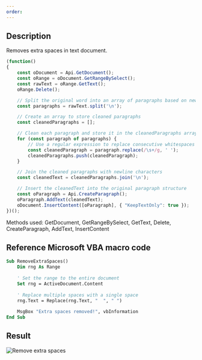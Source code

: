 ```yaml
---
order: 
---
```


## Description

Removes extra spaces in text document.

<!-- This code snippet is shown in the screenshot. -->

<!-- eslint-skip -->

```ts
(function()
{
    const oDocument = Api.GetDocument();
    const oRange = oDocument.GetRangeBySelect();
    const rawText = oRange.GetText();
    oRange.Delete();

    // Split the original word into an array of paragraphs based on newline characters
    const paragraphs = rawText.split('\n');

    // Create an array to store cleaned paragraphs
    const cleanedParagraphs = [];

    // Clean each paragraph and store it in the cleanedParagraphs array
    for (const paragraph of paragraphs) {
        // Use a regular expression to replace consecutive whitespaces with a single space
        const cleanedParagraph = paragraph.replace(/\s+/g, ' ');
        cleanedParagraphs.push(cleanedParagraph);
    }

    // Join the cleaned paragraphs with newline characters
    const cleanedText = cleanedParagraphs.join('\n');

    // Insert the cleanedText into the original paragraph structure
    const oParagraph = Api.CreateParagraph();
    oParagraph.AddText(cleanedText);
    oDocument.InsertContent([oParagraph], { "KeepTextOnly": true });   
})();
```

Methods used: GetDocument, GetRangeBySelect, GetText, Delete, CreateParagraph, AddText, InsertContent

## Reference Microsoft VBA macro code

<!-- code generated with AI -->

```vb
Sub RemoveExtraSpaces()
    Dim rng As Range
    
    ' Set the range to the entire document
    Set rng = ActiveDocument.Content
    
    ' Replace multiple spaces with a single space
    rng.Text = Replace(rng.Text, "  ", " ")
    
    MsgBox "Extra spaces removed!", vbInformation
End Sub
```

## Result

<!-- imgpath -->

![Remove extra spaces](/assets/images/plugins/remove-extra-spaces.png)
